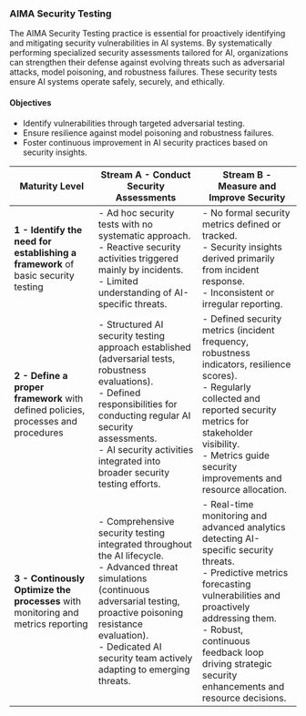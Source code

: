 ### AIMA Security Testing

The AIMA Security Testing practice is essential for proactively identifying and mitigating security vulnerabilities in AI systems. By systematically performing specialized security assessments tailored for AI, organizations can strengthen their defense against evolving threats such as adversarial attacks, model poisoning, and robustness failures. These security tests ensure AI systems operate safely, securely, and ethically.

#### Objectives

- Identify vulnerabilities through targeted adversarial testing.
- Ensure resilience against model poisoning and robustness failures.
- Foster continuous improvement in AI security practices based on security insights.

| Maturity Level | Stream A - Conduct Security Assessments | Stream B - Measure and Improve Security |
|----------------|---------------------------------------|-----------------------------------------|
| **1 - Identify the need for establishing a framework** of basic security testing | - Ad hoc security tests with no systematic approach.<br>- Reactive security activities triggered mainly by incidents.<br>- Limited understanding of AI-specific threats. | - No formal security metrics defined or tracked.<br>- Security insights derived primarily from incident response.<br>- Inconsistent or irregular reporting. |
| **2 - Define a proper framework** with defined policies, processes and procedures| - Structured AI security testing approach established (adversarial tests, robustness evaluations).<br>- Defined responsibilities for conducting regular AI security assessments.<br>- AI security activities integrated into broader security testing efforts. | - Defined security metrics (incident frequency, robustness indicators, resilience scores).<br>- Regularly collected and reported security metrics for stakeholder visibility.<br>- Metrics guide security improvements and resource allocation. |
| **3 - Continously Optimize the processes** with monitoring and metrics reporting | - Comprehensive security testing integrated throughout the AI lifecycle.<br>- Advanced threat simulations (continuous adversarial testing, proactive poisoning resistance evaluation).<br>- Dedicated AI security team actively adapting to emerging threats. | - Real-time monitoring and advanced analytics detecting AI-specific security threats.<br>- Predictive metrics forecasting vulnerabilities and proactively addressing them.<br>- Robust, continuous feedback loop driving strategic security enhancements and resource decisions. |

